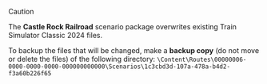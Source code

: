 > [!CAUTION]
> The **Castle Rock Railroad** scenario package overwrites existing Train Simulator Classic 2024 files.

To backup the files that will be changed, make a **backup copy** (do not move or delete the files) of the following directory: `\Content\Routes\00000006-0000-0000-0000-000000000000\Scenarios\1c3cbd3d-107a-478a-b4d2-f3a60b226f65`
